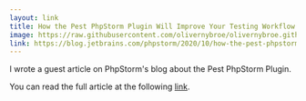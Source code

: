 ```yaml
---
layout: link
title: How the Pest PhpStorm Plugin Will Improve Your Testing Workflow
image: https://raw.githubusercontent.com/olivernybroe/olivernybroe.github.io/master/images/phpstorm-blog.png
link: https://blog.jetbrains.com/phpstorm/2020/10/how-the-pest-phpstorm-plugin-will-improve-your-testing-workflow/
---
```


I wrote a guest article on PhpStorm's blog about the Pest PhpStorm Plugin.

You can read the full article at the following [link](https://blog.jetbrains.com/phpstorm/2020/10/how-the-pest-phpstorm-plugin-will-improve-your-testing-workflow/).
